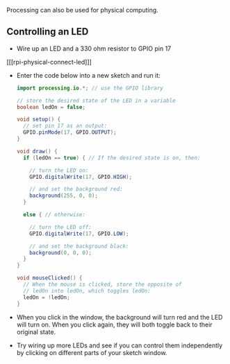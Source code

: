 Processing can also be used for physical computing.

## Controlling an LED

- Wire up an LED and a 330 ohm resistor to GPIO pin 17

[[[rpi-physical-connect-led]]]

- Enter the code below into a new sketch and run it:

	```java
	import processing.io.*; // use the GPIO library

	// store the desired state of the LED in a variable
	boolean ledOn = false;

	void setup() {
	  // set pin 17 as an output:
	  GPIO.pinMode(17, GPIO.OUTPUT);  
	}

	void draw() {
	  if (ledOn == true) { // If the desired state is on, then:

	  	// turn the LED on:
	    GPIO.digitalWrite(17, GPIO.HIGH);

	    // and set the background red:
	    background(255, 0, 0);
	  }

	  else { // otherwise:

	  	// turn the LED off:
	    GPIO.digitalWrite(17, GPIO.LOW);

	    // and set the background black:
	    background(0, 0, 0);
	  }
	}

	void mouseClicked() {
	  // When the mouse is clicked, store the opposite of
	  // ledOn into ledOn, which toggles ledOn:
	  ledOn = !ledOn;
	}
	```

- When you click in the window, the background will turn red and the LED will turn on. When you click again, they will both toggle back to their original state.

- Try wiring up more LEDs and see if you can control them independently by clicking on different parts of your sketch window.
